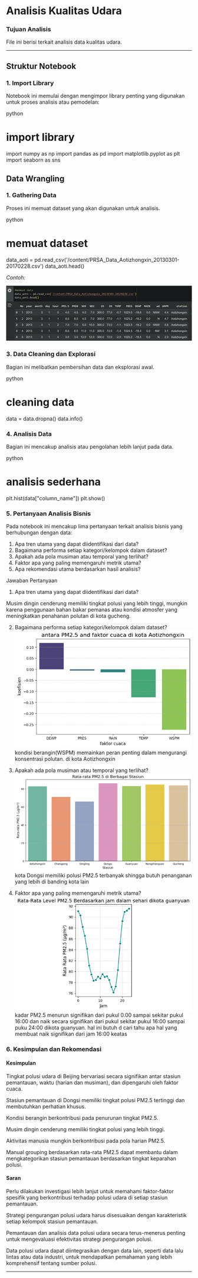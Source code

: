 # Analisis Kualitas Udara

### Tujuan Analisis

File ini berisi terkait analisis data kualitas udara.

---

## Struktur Notebook

### 1. Import Library

Notebook ini memulai dengan mengimpor library penting yang digunakan untuk proses analisis atau pemodelan:

python

# import library

import numpy as np
import pandas as pd
import matplotlib.pyplot as plt
import seaborn as sns

## Data Wrangling

### 1. Gathering Data

Proses ini memuat dataset yang akan digunakan untuk analisis.

python

# memuat dataset

data_aoti = pd.read_csv('/content/PRSA_Data_Aotizhongxin_20130301-20170228.csv')
data_aoti.head()

_Contoh:_

![Alt Text](https://raw.githubusercontent.com/iqkyu5566/datascience/refs/heads/main/img/1.png)

### 3. Data Cleaning dan Explorasi

Bagian ini melibatkan pembersihan data dan eksplorasi awal.

python

# cleaning data

data = data.dropna()
data.info()

### 4. Analisis Data

Bagian ini mencakup analisis atau pengolahan lebih lanjut pada data.

python

# analisis sederhana

plt.hist(data["column_name"])
plt.show()

### 5. Pertanyaan Analisis Bisnis

Pada notebook ini mencakup lima pertanyaan terkait analisis bisnis yang berhubungan dengan data:

1. Apa tren utama yang dapat diidentifikasi dari data?
2. Bagaimana performa setiap kategori/kelompok dalam dataset?
3. Apakah ada pola musiman atau temporal yang terlihat?
4. Faktor apa yang paling memengaruhi metrik utama?
5. Apa rekomendasi utama berdasarkan hasil analisis?

Jawaban Pertanyaan

1. Apa tren utama yang dapat diidentifikasi dari data?

Musim dingin cenderung memiliki tingkat polusi yang lebih tinggi, mungkin karena penggunaan bahan bakar pemanas atau kondisi atmosfer yang meningkatkan penahanan polutan di kota gucheng.

2. Bagaimana performa setiap kategori/kelompok dalam dataset?
   ![Alt Text](https://raw.githubusercontent.com/iqkyu5566/datascience/refs/heads/main/img/2.png)
   kondisi berangin(WSPM) memainkan peran penting dalam mengurangi konsentrasi polutan. di kota Aotizhongxin
3. Apakah ada pola musiman atau temporal yang terlihat?
   ![Alt Text](https://raw.githubusercontent.com/iqkyu5566/datascience/refs/heads/main/img/3.png)
   kota Dongsi memiliki polusi PM2.5 terbanyak shingga butuh penanganan yang lebih di banding kota lain

4. Faktor apa yang paling memengaruhi metrik utama?
   ![Alt Text](https://raw.githubusercontent.com/iqkyu5566/datascience/refs/heads/main/img/4.png)
   kadar PM2.5 menurun signifikan dari pukul 0.00 sampai sekitar pukul 16:00 dan naik secara signifikan dari pukul sekitar pukul 16:00 sampai puku 24:00 dikota guanyuan. hal ini butuh d cari tahu apa hal yang membuat naik signifikan dari jam 16:00 keatas

### 6. Kesimpulan dan Rekomendasi

#### Kesimpulan

Tingkat polusi udara di Beijing bervariasi secara signifikan antar stasiun pemantauan, waktu (harian dan musiman), dan dipengaruhi oleh faktor cuaca.

Stasiun pemantauan di Dongsi memiliki tingkat polusi PM2.5 tertinggi dan membutuhkan perhatian khusus.

Kondisi berangin berkontribusi pada penurunan tingkat PM2.5.

Musim dingin cenderung memiliki tingkat polusi yang lebih tinggi.

Aktivitas manusia mungkin berkontribusi pada pola harian PM2.5.

Manual grouping berdasarkan rata-rata PM2.5 dapat membantu dalam mengkategorikan stasiun pemantauan berdasarkan tingkat keparahan polusi.

#### Saran

Perlu dilakukan investigasi lebih lanjut untuk memahami faktor-faktor spesifik yang berkontribusi terhadap polusi udara di setiap stasiun pemantauan.

Strategi pengurangan polusi udara harus disesuaikan dengan karakteristik setiap kelompok stasiun pemantauan.

Pemantauan dan analisis data polusi udara secara terus-menerus penting untuk mengevaluasi efektivitas strategi pengurangan polusi.

Data polusi udara dapat diintegrasikan dengan data lain, seperti data lalu lintas atau data industri, untuk mendapatkan pemahaman yang lebih komprehensif tentang sumber polusi.

---
